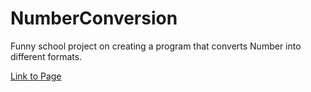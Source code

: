 # NumberConversion
Funny school project on creating a program that converts Number into different formats.

[Link to Page](relverie.github.io/NumberConversion)
